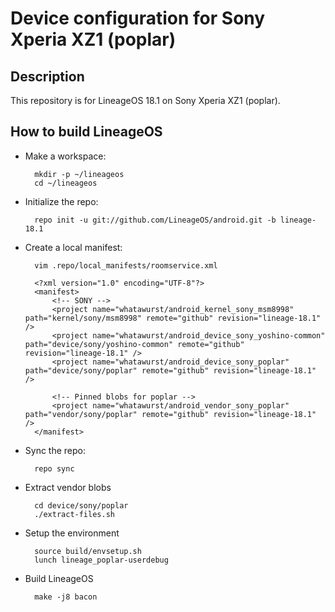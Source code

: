 Device configuration for Sony Xperia XZ1 (poplar)
========================================================

Description
-----------

This repository is for LineageOS 18.1 on Sony Xperia XZ1 (poplar).

How to build LineageOS
----------------------

* Make a workspace:

        mkdir -p ~/lineageos
        cd ~/lineageos

* Initialize the repo:

        repo init -u git://github.com/LineageOS/android.git -b lineage-18.1

* Create a local manifest:

        vim .repo/local_manifests/roomservice.xml

        <?xml version="1.0" encoding="UTF-8"?>
        <manifest>
            <!-- SONY -->
            <project name="whatawurst/android_kernel_sony_msm8998" path="kernel/sony/msm8998" remote="github" revision="lineage-18.1" />
            <project name="whatawurst/android_device_sony_yoshino-common" path="device/sony/yoshino-common" remote="github" revision="lineage-18.1" />
            <project name="whatawurst/android_device_sony_poplar" path="device/sony/poplar" remote="github" revision="lineage-18.1" />

            <!-- Pinned blobs for poplar -->
            <project name="whatawurst/android_vendor_sony_poplar" path="vendor/sony/poplar" remote="github" revision="lineage-18.1" />
        </manifest>

* Sync the repo:

        repo sync

* Extract vendor blobs

        cd device/sony/poplar
        ./extract-files.sh

* Setup the environment

        source build/envsetup.sh
        lunch lineage_poplar-userdebug

* Build LineageOS

        make -j8 bacon
